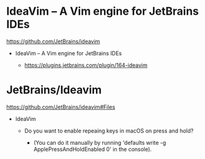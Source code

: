 # IdeaVim – A Vim engine for JetBrains IDEs

https://github.com/JetBrains/ideavim

- IdeaVim – A Vim engine for JetBrains IDEs

  - https://plugins.jetbrains.com/plugin/164-ideavim


# JetBrains/Ideavim

https://github.com/JetBrains/ideavim#Files

- IdeaVim
  - Do you want to enable repeaing keys in macOS on press and hold?

    - (You can do it manually by running 'defaults write -g ApplePressAndHoldEnabled 0' in the console).
